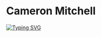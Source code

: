 <!--
**cameronmitchell18/cameronmitchell18** is a ✨ _special_ ✨ repository because its `README.md` (this file) appears on your GitHub profile.

Here are some ideas to get you started:

- 🔭 I’m currently working on ...
- 🌱 I’m currently learning ...
- 👯 I’m looking to collaborate on ...
- 🤔 I’m looking for help with ...
- 💬 Ask me about ...
- 📫 How to reach me: ...
- 😄 Pronouns: ...
- ⚡ Fun fact: ...
-->

# Cameron Mitchell

[![Typing SVG](https://readme-typing-svg.demolab.com?font=Fira+Code&duration=3800&pause=500&color=ADF6FF&center=fasle&width=435&lines=Always+Learning;Always+Growing)](https://git.io/typing-svg)
